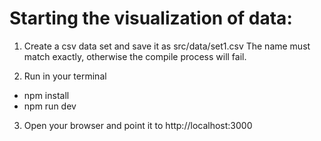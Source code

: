 
# Starting the visualization of data:

1. Create a csv data set and save it as src/data/set1.csv The name must match exactly, otherwise the compile process will fail.

2. Run in your terminal
- npm install
- npm run dev

3. Open your browser and point it to http://localhost:3000
